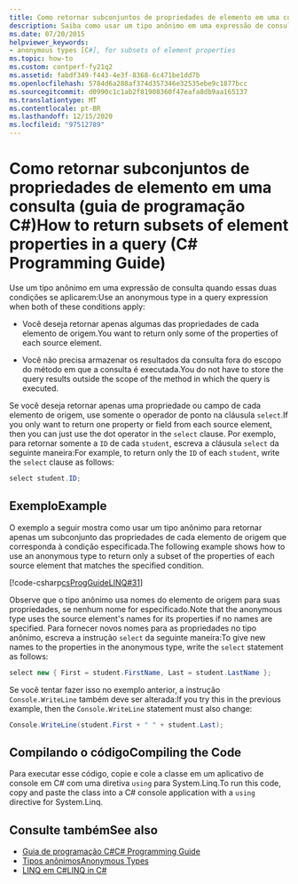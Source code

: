 ```yaml
---
title: Como retornar subconjuntos de propriedades de elemento em uma consulta – guia de programação em C#
description: Saiba como usar um tipo anônimo em uma expressão de consulta em C# para retornar algumas das propriedades de cada elemento de origem.
ms.date: 07/20/2015
helpviewer_keywords:
- anonymous types [C#], for subsets of element properties
ms.topic: how-to
ms.custom: contperf-fy21q2
ms.assetid: fabdf349-f443-4e3f-8368-6c471be1dd7b
ms.openlocfilehash: 5784d6a288af374d357346e32535ebe9c1877bcc
ms.sourcegitcommit: d0990c1c1ab2f81908360f47eafa8db9aa165137
ms.translationtype: MT
ms.contentlocale: pt-BR
ms.lasthandoff: 12/15/2020
ms.locfileid: "97512789"
---
```

# <a name="how-to-return-subsets-of-element-properties-in-a-query-c-programming-guide"></a><span data-ttu-id="9fac7-103">Como retornar subconjuntos de propriedades de elemento em uma consulta (guia de programação C#)</span><span class="sxs-lookup"><span data-stu-id="9fac7-103">How to return subsets of element properties in a query (C# Programming Guide)</span></span>

<span data-ttu-id="9fac7-104">Use um tipo anônimo em uma expressão de consulta quando essas duas condições se aplicarem:</span><span class="sxs-lookup"><span data-stu-id="9fac7-104">Use an anonymous type in a query expression when both of these conditions apply:</span></span>  
  
- <span data-ttu-id="9fac7-105">Você deseja retornar apenas algumas das propriedades de cada elemento de origem.</span><span class="sxs-lookup"><span data-stu-id="9fac7-105">You want to return only some of the properties of each source element.</span></span>  
  
- <span data-ttu-id="9fac7-106">Você não precisa armazenar os resultados da consulta fora do escopo do método em que a consulta é executada.</span><span class="sxs-lookup"><span data-stu-id="9fac7-106">You do not have to store the query results outside the scope of the method in which the query is executed.</span></span>  
  
 <span data-ttu-id="9fac7-107">Se você deseja retornar apenas uma propriedade ou campo de cada elemento de origem, use somente o operador de ponto na cláusula `select`.</span><span class="sxs-lookup"><span data-stu-id="9fac7-107">If you only want to return one property or field from each source element, then you can just use the dot operator in the `select` clause.</span></span> <span data-ttu-id="9fac7-108">Por exemplo, para retornar somente a `ID` de cada `student`, escreva a cláusula `select` da seguinte maneira:</span><span class="sxs-lookup"><span data-stu-id="9fac7-108">For example, to return only the `ID` of each `student`, write the `select` clause as follows:</span></span>  
  
```csharp  
select student.ID;  
```  
  
## <a name="example"></a><span data-ttu-id="9fac7-109">Exemplo</span><span class="sxs-lookup"><span data-stu-id="9fac7-109">Example</span></span>  

 <span data-ttu-id="9fac7-110">O exemplo a seguir mostra como usar um tipo anônimo para retornar apenas um subconjunto das propriedades de cada elemento de origem que corresponda à condição especificada.</span><span class="sxs-lookup"><span data-stu-id="9fac7-110">The following example shows how to use an anonymous type to return only a subset of the properties of each source element that matches the specified condition.</span></span>  
  
 [!code-csharp[csProgGuideLINQ#31](~/samples/snippets/csharp/VS_Snippets_VBCSharp/csProgGuideLINQ/CS/csRef30LangFeatures_2.cs#31)]  
  
 <span data-ttu-id="9fac7-111">Observe que o tipo anônimo usa nomes do elemento de origem para suas propriedades, se nenhum nome for especificado.</span><span class="sxs-lookup"><span data-stu-id="9fac7-111">Note that the anonymous type uses the source element's names for its properties if no names are specified.</span></span> <span data-ttu-id="9fac7-112">Para fornecer novos nomes para as propriedades no tipo anônimo, escreva a instrução `select` da seguinte maneira:</span><span class="sxs-lookup"><span data-stu-id="9fac7-112">To give new names to the properties in the anonymous type, write the `select` statement as follows:</span></span>  
  
```csharp  
select new { First = student.FirstName, Last = student.LastName };  
```  
  
 <span data-ttu-id="9fac7-113">Se você tentar fazer isso no exemplo anterior, a instrução `Console.WriteLine` também deve ser alterada:</span><span class="sxs-lookup"><span data-stu-id="9fac7-113">If you try this in the previous example, then the `Console.WriteLine` statement must also change:</span></span>  
  
```csharp  
Console.WriteLine(student.First + " " + student.Last);  
```  
  
## <a name="compiling-the-code"></a><span data-ttu-id="9fac7-114">Compilando o código</span><span class="sxs-lookup"><span data-stu-id="9fac7-114">Compiling the Code</span></span>  
  
<span data-ttu-id="9fac7-115">Para executar esse código, copie e cole a classe em um aplicativo de console em C# com uma diretiva `using` para System.Linq.</span><span class="sxs-lookup"><span data-stu-id="9fac7-115">To run this code, copy and paste the class into a C# console application  with a `using` directive for System.Linq.</span></span>
  
## <a name="see-also"></a><span data-ttu-id="9fac7-116">Consulte também</span><span class="sxs-lookup"><span data-stu-id="9fac7-116">See also</span></span>

- [<span data-ttu-id="9fac7-117">Guia de programação C#</span><span class="sxs-lookup"><span data-stu-id="9fac7-117">C# Programming Guide</span></span>](../index.md)
- [<span data-ttu-id="9fac7-118">Tipos anônimos</span><span class="sxs-lookup"><span data-stu-id="9fac7-118">Anonymous Types</span></span>](./anonymous-types.md)
- [<span data-ttu-id="9fac7-119">LINQ em C#</span><span class="sxs-lookup"><span data-stu-id="9fac7-119">LINQ in C#</span></span>](../../linq/index.md)
